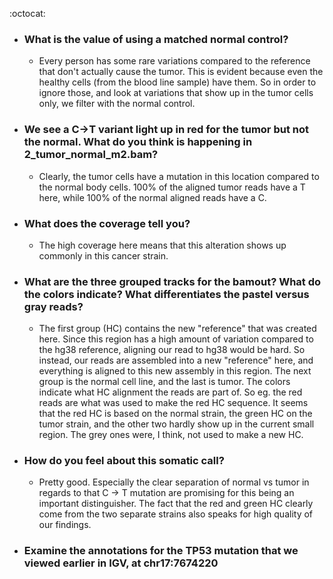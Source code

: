 :octocat:
- ### What is the value of using a matched normal control? ###
    - Every person has some rare variations compared to the reference that don't actually cause the tumor. This is evident because even the healthy cells (from the blood line sample) have them. So in order to ignore those, and look at variations that show up in the tumor cells only, we filter with the normal control.

- ### We see a C→T variant light up in red for the tumor but not the normal. What do you think is happening in 2_tumor_normal_m2.bam? ###
    - Clearly, the tumor cells have a mutation in this location compared to the normal body cells. 100% of the aligned tumor reads have a T here, while 100% of the normal aligned reads have a C.

- ### What does the coverage tell you? ###
    - The high coverage here means that this alteration shows up commonly in this cancer strain.

- ### What are the three grouped tracks for the bamout? What do the colors indicate? What differentiates the pastel versus gray reads? ###
    - The first group (HC) contains the new "reference" that was created here. Since this region has a high amount of variation compared to the hg38 reference, aligning our read to hg38 would be hard. So instead, our reads are assembled into a new "reference" here, and everything is aligned to this new assembly in this region. 
    The next group is the normal cell line, and the last is tumor.
    The colors indicate what HC alignment the reads are part of. So eg. the red reads are what was used to make the red HC sequence. It seems that the red HC is based on the normal strain, the green HC on the tumor strain, and the other two hardly show up in the current small region. The grey ones were, I think, not used to make a new HC.

- ### How do you feel about this somatic call? ###
    - Pretty good. Especially the clear separation of normal vs tumor in regards to that C -> T mutation are promising for this being an important distinguisher. The fact that the red and green HC clearly come from the two separate strains also speaks for high quality of our findings.

- ### Examine the annotations for the TP53 mutation that we viewed earlier in IGV, at chr17:7674220 ###
